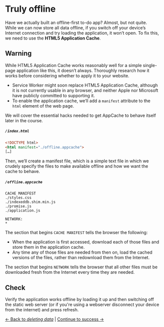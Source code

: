 # Truly offline

Have we actually built an offline-first to-do app?  Almost, but not quite.  While we can now store all data offline, if you switch off your device’s Internet connection and try loading the application, it won’t open.  To fix this, we need to use the **HTML5 Application Cache**.

## Warning

While HTML5 Application Cache works reasonably well for a simple single-page application like this, it doesn’t always. Thoroughly research how it works before considering whether to apply it to your website.

- Service Worker might soon replace HTML5 Application Cache, although it is not currently usable in any browser, and neither Apple nor Microsoft have publicly committed to supporting it.
- To enable the application cache, we’ll add a `manifest` attribute to the `html` element of the web page.

We will cover the essential hacks needed to get AppCache to behave itself later in the course.

##### `/index.html`

```html
<!DOCTYPE html>
<html manifest="./offline.appcache">
[…]
```

Then, we’ll create a manifest file, which is a simple text file in which we crudely specify the files to make available offline and how we want the cache to behave.

##### `/offline.appcache`

```
CACHE MANIFEST
./styles.css
./indexeddb.shim.min.js
./promise.js
./application.js

NETWORK:
*
```

The section that begins `CACHE MANIFEST` tells the browser the following:

- When the application is first accessed, download each of those files and store them in the application cache.
- Any time any of those files are needed from then on, load the cached versions of the files, rather than redownload them from the Internet.

The section that begins `NETWORK` tells the browser that all other files must be downloaded fresh from the Internet every time they are needed.

## Check

Verify the application works offline by loading it up and then switching off the static web server (or if you're using a webserver disconnect your device from the internet) and press refresh.

[← Back to *deleting data*](../09-deleting-data) | [Continue to success →](../11-success)
